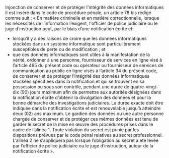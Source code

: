 Injonction de conserver et de protéger l'intégrité des données informatiques
Il est inséré dans le code de procédure pénale, un article 78 bis rédigé comme suit :
« En matière criminelle 	et en matière correctionnelle, lorsque les nécessités de l’information l’exigent, l'officier de police judiciaire ou le juge d’instruction peut, par le biais d’une notification écrite et:
- lorsqu’il y a des raisons de croire que les données informatiques stockées dans un système informatique sont particulièrement susceptibles de perte ou de modification ; et
- que ces données informatiques sont utiles à la manifestation de la vérité,
ordonner à une personne, fournisseur de services en ligne visé à l’article 495 du présent code ou opérateur ou fournisseur de services de communication au public en ligne visés à l’article 34 du présent code, de conserver et de protéger l’intégrité des données informatiques stockées spécifiées dans la notification et qui se trouvent en sa possession ou sous son contrôle, pendant une durée de quatre-vingt-dix (90) jours maximum afin de permettre aux autorités désignées dans la notification écrite d’obtenir la divulgation des données et pour la bonne démarche des investigations judiciaires.
La durée exacte doit être indiquée dans la notification écrite et est renouvelable jusqu’à atteindre deux (02) ans maximum.
Le gardien des données ou une autre personne chargée de conserver et de protéger ces mêmes données est tenu de garder le secret de la mise en œuvre des procédures prises dans le cadre de l’alinéa 1. Toute violation du secret est punie par les dispositions prévues par le code pénal relatives au secret professionnel.
L’alinéa 2 ne s’appliquera pas lorsque l’obligation au secret a été levée par l’officier de police judiciaire ou le juge d’instruction, auteur de la notification écrite ».